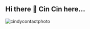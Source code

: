 ## Hi there 👋 Cin Cin here... 
![cindycontactphoto](https://github.com/cinchronicity/cinchronicity/assets/168139730/d93ef85d-8eaf-491c-8586-beb4888d95a6)


<!--
**cinchronicity/cinchronicity** is a ✨ _special_ ✨ repository because its `README.md` (this file) appears on your GitHub profile.

Here are some ideas to get you started:

- 🔭 I’m currently working on putting in the neccessary steps to achieve what I want to in the future! The present, lays the foundations for tomorrow. 
- 🌱 I’m currently learning Full Stack Web development.
- 👯 I’m looking to collaborate on projects to increase my skills, put into practice the skills I already posssess, and mak esteps towards tacking the system design interview questions I'd face during interview.
- 🤔 I’m looking for help with motivation and feeling like there are others on this somewhat lonely online learning experience.
- 💬 Ask me about the different activities I partake in, or what has brought me about this path.
- 📫 How to reach me: here, on Github, or maybe instagram if you should choose to ask me for it :) 
- 😄 Pronouns: she/her/hers
- ⚡ Fun fact: I used to have a pet hedgehog named Quillow
-->
